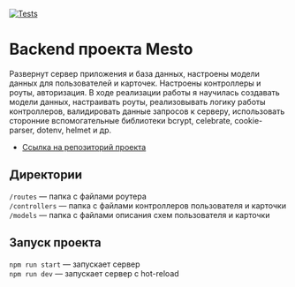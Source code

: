 [![Tests](../../actions/workflows/tests-14-sprint.yml/badge.svg)](../../actions/workflows/tests-14-sprint.yml)
# Backend проекта Mesto 
Развернут сервер приложения и база данных, настроены модели данных для пользователей и карточек. Настроены контроллеры и роуты, авторизация.
В ходе реализации работы я научилась создавать модели данных, настраивать роуты, реализовывать логику работы контроллеров, валидировать данные запросов к серверу, использовать сторонние вспомогательные библиотеки bcrypt, celebrate, cookie-parser, dotenv, helmet и др.

* [Ссылка на репозиторий проекта](https://github.com/Iartseva/express-mesto-gha)

## Директории

`/routes` — папка с файлами роутера  
`/controllers` — папка с файлами контроллеров пользователя и карточки   
`/models` — папка с файлами описания схем пользователя и карточки  

## Запуск проекта

`npm run start` — запускает сервер   
`npm run dev` — запускает сервер с hot-reload
